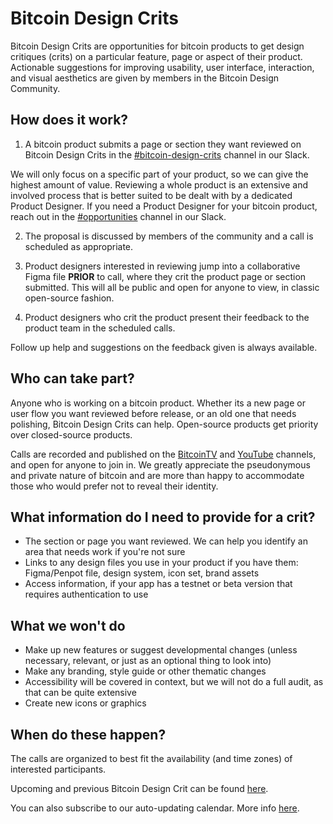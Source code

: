 # Bitcoin Design Crits

Bitcoin Design Crits are opportunities for bitcoin products to get design critiques (crits) on a particular feature, page or aspect of their product. Actionable suggestions for improving usability, user interface, interaction, and visual aesthetics are given by members in the Bitcoin Design Community.

## How does it work?

1. A bitcoin product submits a page or section they want reviewed on Bitcoin Design Crits in the [#bitcoin-design-crits](https://bitcoindesign.slack.com/archives/C019MTNFKL7) channel in our Slack.

We will only focus on a specific part of your product, so we can give the highest amount of value. Reviewing a whole product is an extensive and involved process that is better suited to be dealt with by a dedicated Product Designer. If you need a Product Designer for your bitcoin product, reach out in the [#opportunities](https://bitcoindesign.slack.com/archives/C016D659EU9) channel in our Slack.

2. The proposal is discussed by members of the community and a call is scheduled as appropriate.

3. Product designers interested in reviewing jump into a collaborative Figma file **PRIOR** to call, where they crit the product page or section submitted. This will all be public and open for anyone to view, in classic open-source fashion.

4. Product designers who crit the product present their feedback to the product team in the scheduled calls.

Follow up help and suggestions on the feedback given is always available.

## Who can take part?

Anyone who is working on a bitcoin product. Whether its a new page or user flow you want reviewed before release, or an old one that needs polishing, Bitcoin Design Crits can help. Open-source products get priority over closed-source products.

Calls are recorded and published on the [BitcoinTV](https://bitcointv.com/a/bitcoin_design/videos) and [YouTube](https://www.youtube.com/@BitcoinDesign) channels, and open for anyone to join in. We greatly appreciate the pseudonymous and private nature of bitcoin and are more than happy to accommodate those who would prefer not to reveal their identity.

## What information do I need to provide for a crit?

- The section or page you want reviewed. We can help you identify an area that needs work if you're not sure
- Links to any design files you use in your product if you have them: Figma/Penpot file, design system, icon set, brand assets
- Access information, if your app has a testnet or beta version that requires authentication to use 

## What we won't do

- Make up new features or suggest developmental changes (unless necessary, relevant, or just as an optional thing to look into)
- Make any branding, style guide or other thematic changes
- Accessibility will be covered in context, but we will not do a full audit, as that can be quite extensive
- Create new icons or graphics

## When do these happen?

The calls are organized to best fit the availability (and time zones) of interested participants.

Upcoming and previous Bitcoin Design Crit can be found [here](https://github.com/BitcoinDesign/Meta/issues?q=is%3Aissue+%22Bitcoin+Design+Crits%22). 

You can also subscribe to our auto-updating calendar. More info [here](https://bitcoin.design/calendar/).
